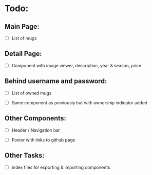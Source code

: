 # Todo: 

## Main Page: 
- [ ] List of mugs

 
## Detail Page: 
- [ ] Component with image viewer, description, year & season, price 


## Behind username and password:
- [ ] List of owned mugs 
- [ ] Same component as previously but with ownership indicator added 


## Other Components: 
- [ ] Header / Navigation bar
- [ ] Footer with links to github page


## Other Tasks: 
- [ ] index files for exporting & importing components

